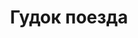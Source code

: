 ---
title: 'Гудок поезда'
titleEnglish: 'Train horn'
# dateStart: 2020
dateEnd: 2023
images: ['гудок_поезда.tif']
extra: 'бумага, акрил'
size: 'А5'
# display: false
# text: ''
---